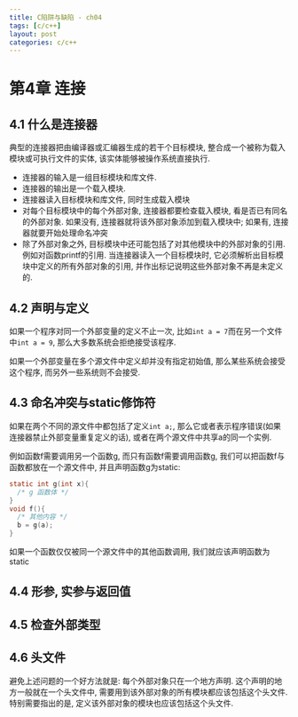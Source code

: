 ```yaml
---
title: C陷阱与缺陷 - ch04
tags: [c/c++]
layout: post
categories: c/c++
---
```


# 第4章 连接

## 4.1 什么是连接器

典型的连接器把由编译器或汇编器生成的若干个目标模块, 整合成一个被称为载入模块或可执行文件的实体, 该实体能够被操作系统直接执行.

* 连接器的输入是一组目标模块和库文件.
* 连接器的输出是一个载入模块.
* 连接器读入目标模块和库文件, 同时生成载入模块
* 对每个目标模块中的每个外部对象, 连接器都要检查载入模块, 看是否已有同名的外部对象. 如果没有, 连接器就将该外部对象添加到载入模块中; 如果有, 连接器就要开始处理命名冲突
* 除了外部对象之外, 目标模块中还可能包括了对其他模块中的外部对象的引用. 例如对函数printf的引用. 当连接器读入一个目标模块时, 它必须解析出目标模块中定义的所有外部对象的引用, 并作出标记说明这些外部对象不再是未定义的.

## 4.2 声明与定义

如果一个程序对同一个外部变量的定义不止一次, 比如`int a = 7`而在另一个文件中`int a = 9`, 那么大多数系统会拒绝接受该程序.

如果一个外部变量在多个源文件中定义却并没有指定初始值, 那么某些系统会接受这个程序, 而另外一些系统则不会接受.

## 4.3 命名冲突与static修饰符

如果在两个不同的源文件中都包括了定义`int a;`, 那么它或者表示程序错误(如果连接器禁止外部变量重复定义的话), 或者在两个源文件中共享a的同一个实例.

例如函数f需要调用另一个函数g, 而只有函数f需要调用函数g, 我们可以把函数f与函数都放在一个源文件中, 并且声明函数g为static:
```c
static int g(int x){
  /* g 函数体 */
}
void f(){
  /* 其他内容 */
  b = g(a);
}
```
如果一个函数仅仅被同一个源文件中的其他函数调用, 我们就应该声明函数为static

## 4.4 形参, 实参与返回值

## 4.5 检查外部类型

## 4.6 头文件

避免上述问题的一个好方法就是: 每个外部对象只在一个地方声明. 这个声明的地方一般就在一个头文件中, 需要用到该外部对象的所有模块都应该包括这个头文件. 特别需要指出的是, 定义该外部对象的模块也应该包括这个头文件.
